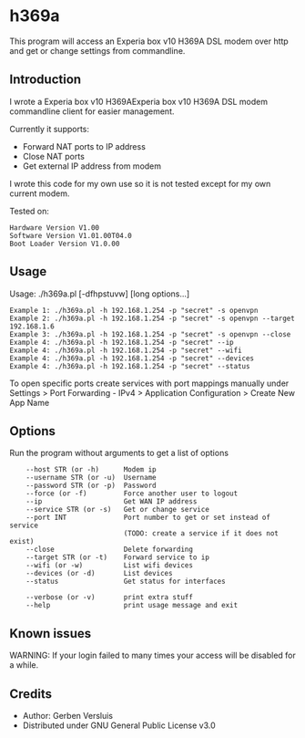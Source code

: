 # h369a
This program will access an Experia box v10 H369A DSL modem over http and get or change settings from commandline.

Introduction
------------
I wrote a Experia box v10 H369AExperia box v10 H369A DSL modem commandline client for easier management.

Currently it supports:
- Forward NAT ports to IP address
- Close NAT ports
- Get external IP address from modem

I wrote this code for my own use so it is not tested except for my own current modem.

Tested on:

 	Hardware Version V1.00
	Software Version V1.01.00T04.0
	Boot Loader Version V1.0.00 

Usage
-----
Usage: ./h369a.pl [-dfhpstuvw] [long options...]

    Example 1: ./h369a.pl -h 192.168.1.254 -p "secret" -s openvpn
    Example 2: ./h369a.pl -h 192.168.1.254 -p "secret" -s openvpn --target 192.168.1.6
    Example 3: ./h369a.pl -h 192.168.1.254 -p "secret" -s openvpn --close
    Example 4: ./h369a.pl -h 192.168.1.254 -p "secret" --ip
    Example 4: ./h369a.pl -h 192.168.1.254 -p "secret" --wifi
    Example 4: ./h369a.pl -h 192.168.1.254 -p "secret" --devices
    Example 4: ./h369a.pl -h 192.168.1.254 -p "secret" --status

To open specific ports create services with port mappings manually under Settings > Port Forwarding - IPv4 > Application Configuration > Create New App Name

Options
-------
Run the program without arguments to get a list of options

        --host STR (or -h)      Modem ip
        --username STR (or -u)  Username
        --password STR (or -p)  Password
        --force (or -f)         Force another user to logout
        --ip                    Get WAN IP address
        --service STR (or -s)   Get or change service
        --port INT              Port number to get or set instead of service
                                (TODO: create a service if it does not exist)
        --close                 Delete forwarding
        --target STR (or -t)    Forward service to ip
        --wifi (or -w)          List wifi devices
        --devices (or -d)       List devices
        --status                Get status for interfaces

        --verbose (or -v)       print extra stuff
        --help                  print usage message and exit

Known issues
------------
WARNING: If your login failed to many times your access will be disabled for a while.

Credits
-------
- Author: Gerben Versluis
- Distributed under GNU General Public License v3.0
